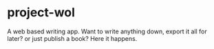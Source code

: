 # project-wol
A web based writing app. Want to write anything down, export it all for later? or just publish a book? Here it happens.
